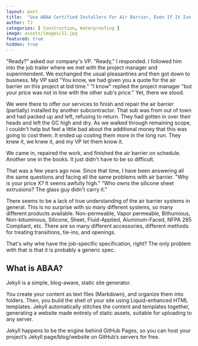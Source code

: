 ```yaml
---
layout: post
title:  "Use ABAA Certified Installers For Air Barrier, Even If It Isn't Required"
author: TJ
categories: [ Construction, Waterproofing ]
image: assets/images/11.jpg
featured: true
hidden: true
---
```


"Ready?" asked our company's VP. "Ready," I responded. I followed him into the job trailer where we met with the project manager and superintendent. We exchanged the usual pleasantries and then got down to business. My VP said "You know, we had given you a quote for the air barrier on this project at bid time." "I know" replied the project manager "but your price was not in line with the other sub's price." Yet, there we stood.

We were there to offer our services to finish and repair the air barrier (partially) installed by another subcontractor. That sub was from out of town and had packed up and left, refusing to return. They had gotten in over their heads and left the GC high and dry. As we walked through remaining scope, I couldn't help but feel a little bad about the additional money that this was going to cost them. It ended up costing them more in the long run. They knew it, we knew it, and my VP let them know it.

We came in, repaired the work, and finished the air barrier on schedule. Another one in the books. It just didn't have to be so difficult.

That was a few years ago now. Since that time, I have been answering all the same questions and facing all the same problems with air barrier. "Why is your price X? It seems awfully high." "Who owns the silicone sheet extrusions? The glass guy didn't carry it."

There seems to be a lack of true understanding of the air barrier systems in general. This is no surprise with so many different systems, so many different products available. Non-permeable, Vapor permeable, Bithumious, Non-bituminous, Silicone, Sheet, Fluid-Applied, Aluminum-Faced, NFPA 285 Compliant, etc. There are so many different accessories, different methods for treating transitions, tie-ins, and openings.

That's why whe have the job-specific specification, right? The only problem with that is that it is probably a generic spec. 

## What is ABAA?

Jekyll is a simple, blog-aware, static site generator.

You create your content as text files (Markdown), and organize them into folders. Then, you build the shell of your site using Liquid-enhanced HTML templates. Jekyll automatically stitches the content and templates together, generating a website made entirely of static assets, suitable for uploading to any server.

Jekyll happens to be the engine behind GitHub Pages, so you can host your project’s Jekyll page/blog/website on GitHub’s servers for free.